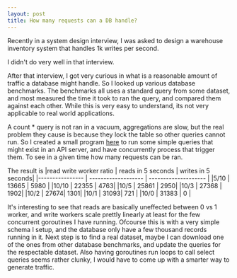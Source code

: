 ```yaml
---
layout: post
title: How many requests can a DB handle?
---
```


Recently in a system design interview, I was asked to design a warehouse inventory system that handles 1k writes per second.  

I didn't do very well in that interview.


After that interview, I got very curious in what is a reasonable amount of traffic a database might handle. So I looked up various database benchmarks. The benchmarks all uses a standard query from some dataset, and most measured the time it took to ran the query, and compared them against each other. While this is very easy to understand, its not very applicable to real world applications.  

A count * query is not ran in a vacuum, aggregations are slow, but the real problem they cause is because they lock the table so other queries cannot run. So I created a small program [here](https://github.com/peter9207/dbcompare) to run some simple queries that might exist in an API server, and have concurrently process that trigger them. To see in a given time how many requests can be ran. 

The result is 
|read write worker ratio | reads in 5 seconds | writes in 5 seconds|
|---------------- | ------------------- | -------------------- |
|5/10 | 13665 | 5980 |
|10/10 | 22355 | 4763|
|10/5 | 25861 | 2950| 
|10/3 | 27368 | 1902| 
|10/2 | 27674| 1301| 
|10/1 | 31093| 721 | 
|10/0 | 31383 | 0 | 


It's interesting to see that reads are basically uneffected between 0 vs 1 worker, and write workers scale prettly linearly at least for the few concurrent goroutines I have running. 
Ofcourse this is with a very simple schema I setup, and the database only have a few thousand records running in it. Next step is to find a real dataset, maybe I can download one of the ones from other database benchmarks, and update the queries for the respectable dataset. Also having goroutines run loops to call select queries seems rather clunky, I would have to come up with a smarter way to generate traffic. 

 

